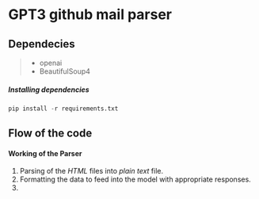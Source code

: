 # GPT3 github mail parser

## Dependecies
>* openai
>* BeautifulSoup4

##### Installing dependencies
```python 
pip install -r requirements.txt
```

## Flow of the code
#### Working of the Parser
1. Parsing of the _HTML_ files into _plain text_ file.
2. Formatting the data to feed into the model with appropriate responses.
3. 
